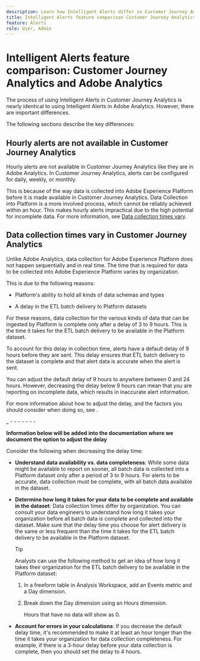 ```yaml
---
description: Learn how Intelligent Alerts differ in Customer Journey Analytics from Adobe Analytics
title: Intelligent Alerts feature comparison Customer Journey Analytics and Adobe Analytics
feature: Alerts
role: User, Admin
---
```

# Intelligent Alerts feature comparison: Customer Journey Analytics and Adobe Analytics

The process of using Intelligent Alerts in Customer Journey Analytics is nearly identical to using Intelligent Alerts in Adobe Analytics. However, there are important differences.

The following sections describe the key differences:

## Hourly alerts are not available in Customer Journey Analytics

Hourly alerts are not available in Customer Journey Analytics like they are in Adobe Analytics. In Customer Journey Analytics, alerts can be configured for daily, weekly, or monthly. 

This is because of the way data is collected into Adobe Experience Platform before it is made available in Customer Journey Analytics. Data Collection into Platform is a more involved process, which cannot be reliably achieved within an hour. This makes hourly alerts impractical due to the high potential for incomplete data. For more information, see [Data collection times vary](#data-collection-times-vary).

## Data collection times vary in Customer Journey Analytics

Unlike Adobe Analytics, data collection for Adobe Experience Platform does not happen sequentially and in real time. The time that is required for data to be collected into Adobe Experience Platform varies by organization.  

This is due to the following reasons:

* Platform's ability to hold all kinds of data schemas and types

* A delay in the ETL batch delivery to Platform datasets<!--add link? -->

For these reasons, data collection for the various kinds of data that can be ingested by Platform is complete only after a delay of 3 to 9 hours. This is the time it takes for the ETL batch delivery to be available in the Platform dataset.

To account for this delay in collection time, alerts have a default delay of 9 hours before they are sent. This delay ensures that ETL batch delivery to the dataset is complete and that alert data is accurate when the alert is sent.

You can adjust the default delay of 9 hours to anywhere between 0 and 24 hours. However, decreasing the delay below 9 hours can mean that you are reporting on incomplete data, which results in inaccurate alert information. 

For more information about how to adjust the delay, and the factors you should consider when doing so, see <!--add link -->. 

<!-- Starting with "However," the rest of this information should probably go into the actual documentation where we document the option to adjust the delay. --> 

_ - - - - - - -

**Information below will be added into the documentation where we document the option to adjust the delay**

Consider the following when decreasing the delay time:

* **Understand data availability vs. data completeness**: While some data might be available to report on sooner, all batch data is collected into a Platform dataset only after a period of 3 to 9 hours. For alerts to be accurate, data collection must be complete, with all batch data available in the dataset.

* **Determine how long it takes for your data to be complete and available in the dataset**: Data collection times differ by organization. You can consult your data engineers to understand how long it takes your organization before all batch data is complete and collected into the dataset. Make sure that the delay time you choose for alert delivery is the same or less frequent than the time it takes for the ETL batch delivery to be available in the Platform dataset<!--add link? -->. 

  >[!TIP]
  >
  >  Analysts can use the following method to get an idea of how long it takes their organization for the ETL batch delivery to be available in the Platform dataset:
  >
  >  1. In a freeform table in Analysis Workspace, add an Events metric and a Day dimension.
  >
  >  1. Break down the Day dimension using an Hours dimension.
  >
  >     Hours that have no data will show as 0.  

* **Account for errors in your calculations**: If you decrease the default delay time, it's recommended to make it at least an hour longer than the time it takes your organization for data collection completeness. For example, if there is a 3-hour delay before your data collection is complete, then you should set the delay to 4 hours.

  



